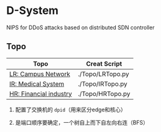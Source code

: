 # D-System
NIPS for DDoS attacks based on distributed SDN controller

## Topo

| Topo                                                         | Creat Script     |
| ------------------------------------------------------------ | ---------------- |
| [LR: Campus Network](https://www.processon.com/view/link/5f1d35baf346fb5cdca38618) | ./Topo/LRTopo.py |
| [IR: Medical System](https://www.processon.com/view/link/5f1d8686f346fb5cdca3fbf0) | ./Topo/IRTopo.py |
| [HR: Financial industry](https://www.processon.com/diagraming/5f1d8f07e401fd181ada7b88?tutorial=false) | ./Topo/HRTopo.py |

1. 配置了交换机的 `dpid`（用来区分edge和核心）

2. 是端口顺序要确定，一个树自上而下自左向右连（BFS）